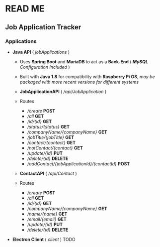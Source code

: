 # READ ME
## Job Application Tracker

### Applications

- **Java API** ( *jobApplications* )

    - Uses **Spring Boot** and **MariaDB** to act as a **Back-End** ( ***MySQL** Configuration Included* )
    - Built with **Java 1.8** for compatibility with **Raspberry Pi OS**, *may be packaged with more recent versions for different systems*

    - **JobApplicationAPI** ( */api/JobApplication* )

    - Routes
        - */create* **POST**
        - */all* **GET**
        - */id/{id}* **GET**
        - */status/{status}* **GET**
        - */companyName/{companyName}* **GET**
        - */jobTitle/{jobTitle}* **GET**
        - */contact/{contact}* **GET**
        - */notContact/{contact}* **GET**
        - */update/{id}* **PUT**
        - */delete/{id}* **DELETE**
        - */addContact/{jobApplicationId}/{contactId}* **POST**

    - **ContactAPI** ( */api/Contact* )

    - Routes
        - */create* **POST**
        - */all* **GET**
        - */id/{id}* **GET**
        - */companyName/{companyName}* **GET**
        - */name/{name}* **GET**
        - */email/{email}* **GET**
        - */update/{id}* **PUT**
        - */delete/{id}* **DELETE**

- **Electron Client** ( *client* )
TODO
